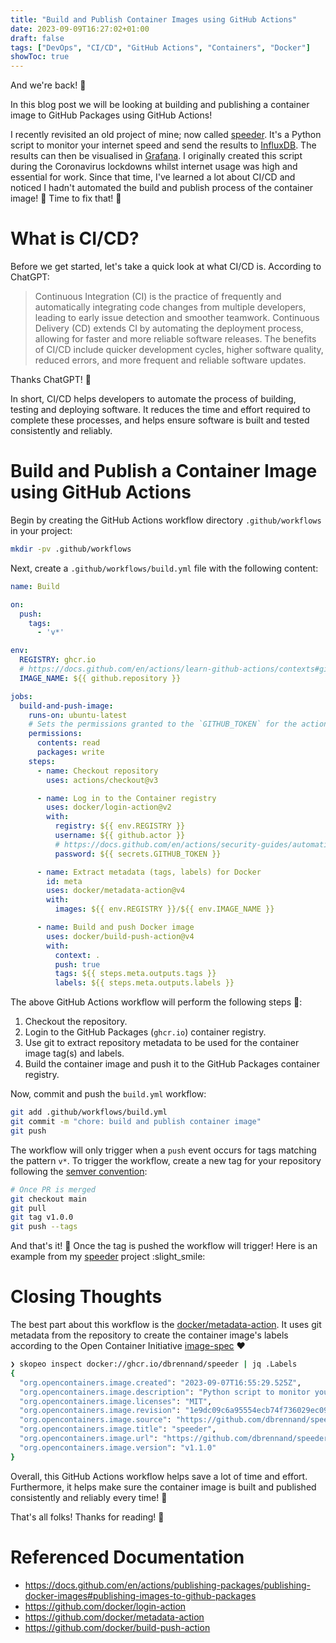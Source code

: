 ```yaml
---
title: "Build and Publish Container Images using GitHub Actions"
date: 2023-09-09T16:27:02+01:00
draft: false
tags: ["DevOps", "CI/CD", "GitHub Actions", "Containers", "Docker"]
showToc: true
---
```


And we're back! :wave:

In this blog post we will be looking at building and publishing a container image to GitHub Packages using GitHub Actions!

I recently revisited an old project of mine; now called [speeder](https://github.com/dbrennand/speeder). It's a Python script to monitor your internet speed and send the results to [InfluxDB](https://www.influxdata.com/). The results can then be visualised in [Grafana](https://github.com/dbrennand/speeder#docker-compose-stack---influxdb-and-grafana). I originally created this script during the Coronavirus lockdowns whilst internet usage was high and essential for work. Since that time, I've learned a lot about CI/CD and noticed I hadn't automated the build and publish process of the container image! 😬 Time to fix that! 👷

# What is CI/CD?

Before we get started, let's take a quick look at what CI/CD is. According to ChatGPT:

> Continuous Integration (CI) is the practice of frequently and automatically integrating code changes from multiple developers, leading to early issue detection and smoother teamwork. Continuous Delivery (CD) extends CI by automating the deployment process, allowing for faster and more reliable software releases. The benefits of CI/CD include quicker development cycles, higher software quality, reduced errors, and more frequent and reliable software updates.
>

Thanks ChatGPT! :robot:

In short, CI/CD helps developers to automate the process of building, testing and deploying software. It reduces the time and effort required to complete these processes, and helps ensure software is built and tested consistently and reliably.

# Build and Publish a Container Image using GitHub Actions

Begin by creating the GitHub Actions workflow directory `.github/workflows` in your project:

```bash
mkdir -pv .github/workflows
```

Next, create a `.github/workflows/build.yml` file with the following content:

```yaml
name: Build

on:
  push:
    tags:
      - 'v*'

env:
  REGISTRY: ghcr.io
  # https://docs.github.com/en/actions/learn-github-actions/contexts#github-context
  IMAGE_NAME: ${{ github.repository }}

jobs:
  build-and-push-image:
    runs-on: ubuntu-latest
    # Sets the permissions granted to the `GITHUB_TOKEN` for the actions in this job
    permissions:
      contents: read
      packages: write
    steps:
      - name: Checkout repository
        uses: actions/checkout@v3

      - name: Log in to the Container registry
        uses: docker/login-action@v2
        with:
          registry: ${{ env.REGISTRY }}
          username: ${{ github.actor }}
          # https://docs.github.com/en/actions/security-guides/automatic-token-authentication
          password: ${{ secrets.GITHUB_TOKEN }}

      - name: Extract metadata (tags, labels) for Docker
        id: meta
        uses: docker/metadata-action@v4
        with:
          images: ${{ env.REGISTRY }}/${{ env.IMAGE_NAME }}

      - name: Build and push Docker image
        uses: docker/build-push-action@v4
        with:
          context: .
          push: true
          tags: ${{ steps.meta.outputs.tags }}
          labels: ${{ steps.meta.outputs.labels }}
```

The above GitHub Actions workflow will perform the following steps 📝:

1. Checkout the repository.
2. Login to the GitHub Packages (`ghcr.io`) container registry.
3. Use git to extract repository metadata to be used for the container image tag(s) and labels.
4. Build the container image and push it to the GitHub Packages container registry.

Now, commit and push the `build.yml` workflow:

```bash
git add .github/workflows/build.yml
git commit -m "chore: build and publish container image"
git push
```

The workflow will only trigger when a `push` event occurs for tags matching the pattern `v*`. To trigger the workflow, create a new tag for your repository following the [semver convention](https://semver.org/):

```bash
# Once PR is merged
git checkout main
git pull
git tag v1.0.0
git push --tags
```

And that's it! 🎉 Once the tag is pushed the workflow will trigger! Here is an example from my [speeder](https://github.com/dbrennand/speeder/actions/runs/6112609864/job/16590449113) project :slight_smile:

# Closing Thoughts

The best part about this workflow is the [docker/metadata-action](https://github.com/docker/metadata-action). It uses git metadata from the repository to create the container image's labels according to the Open Container Initiative [image-spec](https://github.com/opencontainers/image-spec/blob/main/annotations.md#pre-defined-annotation-keys) :heart:

```bash
❯ skopeo inspect docker://ghcr.io/dbrennand/speeder | jq .Labels
{
  "org.opencontainers.image.created": "2023-09-07T16:55:29.525Z",
  "org.opencontainers.image.description": "Python script to monitor your internet speed! 🚀  Periodically run librespeed/speedtest-cli and send results to InfluxDB.",
  "org.opencontainers.image.licenses": "MIT",
  "org.opencontainers.image.revision": "1e9dc09c6a95554ecb74f736029ec09c3ba6910c",
  "org.opencontainers.image.source": "https://github.com/dbrennand/speeder",
  "org.opencontainers.image.title": "speeder",
  "org.opencontainers.image.url": "https://github.com/dbrennand/speeder",
  "org.opencontainers.image.version": "v1.1.0"
}
```

Overall, this GitHub Actions workflow helps save a lot of time and effort. Furthermore, it helps make sure the container image is built and published consistently and reliably every time! :rocket:

That's all folks! Thanks for reading! :wave:

# Referenced Documentation

- https://docs.github.com/en/actions/publishing-packages/publishing-docker-images#publishing-images-to-github-packages
- https://github.com/docker/login-action
- https://github.com/docker/metadata-action
- https://github.com/docker/build-push-action
